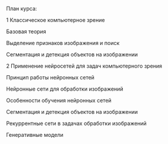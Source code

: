 План курса:

1 Классическое компьютерное зрение

  Базовая теория

  Выделение признаков изображения и поиск

  Сегментация и детекция объектов на изображении

2 Применение нейросетей для задач компьютерного зрения

  Принцип работы нейронных сетей
  
  Нейронные сети для обработки изображений
  
  Особенности обучения нейронных сетей
  
  Сегментация и детекция объектов на изображении
  
  Рекуррентные сети в задачах обработки изображений
  
  Генеративные модели

